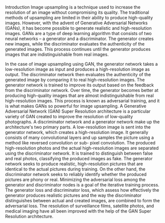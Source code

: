Introduction
Image upsampling is a technique used to increase
the resolution of an image without compromising its
quality. The traditional methods of upsampling are
limited in their ability to produce high-quality
images. However, with the advent of Generative
Adversarial Networks (GANs), it has become
possible to generate realistic and high-resolution
images.
GANs are a type of deep learning algorithm that
consists of two neural networks – a generator and a
discriminator. The generator creates new images,
while the discriminator evaluates the authenticity of
the generated images. This process continues until
the generator produces images that are
indistinguishable from real images.

In the case of image upsampling using GAN, the generator network takes a low-resolution image
as input and produces a high-resolution image as output. The discriminator network then
evaluates the authenticity of the generated image by comparing it to real high-resolution
images.
The generator network is trained to improve its output based on the feedback from the
discriminator network. Over time, the generator becomes better at producing high-quality
images that are almost indistinguishable from real high-resolution images. This process is known
as adversarial training, and it is what makes GANs so powerful for image upsampling.
A Generative Adversarial Network (GAN) Super Resolution architecture is a particular variety of
GAN created to improve the resolution of low-quality photographs. A discriminator network and a
generator network make up the architecture's two primary parts. A low-resolution image is sent
into the generator network, which creates a high-resolution image. It generally consists of many
convolutional layers and up samples the picture using a method like reversed convolution or sub-
pixel convolution.
The produced high-resolution photos and the actual high-resolution images are separated using
the discriminator network. It is trained to distinguish between false and real photos, classifying the
produced images as fake.
The generator network seeks to produce realistic, high-resolution pictures that are identical to the
actual pictures during training. On the other hand, the discriminator network seeks to reliably
identify whether the produced pictures are phony or real.
Minimizing the adversarial loss among the generator and discriminator nodes is a goal of the
iterative training process. The generator loss and discriminator loss, which assess how effectively
the generator produces realistic pictures and the way the discriminator distinguishes between
actual and created images, are combined to form the adversarial loss.
The resolution of surveillance films, satellite photos, and medical imaging have all been improved
with the help of the GAN Super Resolution architecture.
